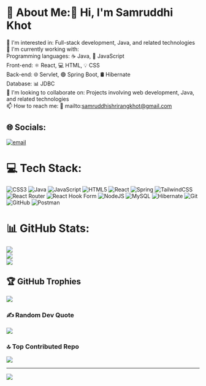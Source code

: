 # 💫 About Me:👋 Hi, I'm Samruddhi Khot

👀 I'm interested in: Full-stack development, Java, and related technologies<br>🌱 I'm currently working with:<br>Programming languages: ☕ Java, 📜 JavaScript<br>Front-end: ⚛ React, 💻 HTML, 💡 CSS<br>Back-end: 🌐 Servlet, 🟢 Spring Boot, 🛢 Hibernate<br>Database: 📊 JDBC<br>💞 I'm looking to collaborate on: Projects involving web development, Java, and related technologies<br>📫 How to reach me: 📧 mailto:samruddhishrirangkhot@gmail.com


## 🌐 Socials:
[![email](https://img.shields.io/badge/Email-D14836?logo=gmail&logoColor=white)](mailto:samruddhishrirangkhot@gmail.com) 

# 💻 Tech Stack:
![CSS3](https://img.shields.io/badge/css3-%231572B6.svg?style=for-the-badge&logo=css3&logoColor=white) ![Java](https://img.shields.io/badge/java-%23ED8B00.svg?style=for-the-badge&logo=openjdk&logoColor=white) ![JavaScript](https://img.shields.io/badge/javascript-%23323330.svg?style=for-the-badge&logo=javascript&logoColor=%23F7DF1E) ![HTML5](https://img.shields.io/badge/html5-%23E34F26.svg?style=for-the-badge&logo=html5&logoColor=white) ![React](https://img.shields.io/badge/react-%2320232a.svg?style=for-the-badge&logo=react&logoColor=%2361DAFB) ![Spring](https://img.shields.io/badge/spring-%236DB33F.svg?style=for-the-badge&logo=spring&logoColor=white) ![TailwindCSS](https://img.shields.io/badge/tailwindcss-%2338B2AC.svg?style=for-the-badge&logo=tailwind-css&logoColor=white) ![React Router](https://img.shields.io/badge/React_Router-CA4245?style=for-the-badge&logo=react-router&logoColor=white) ![React Hook Form](https://img.shields.io/badge/React%20Hook%20Form-%23EC5990.svg?style=for-the-badge&logo=reacthookform&logoColor=white) ![NodeJS](https://img.shields.io/badge/node.js-6DA55F?style=for-the-badge&logo=node.js&logoColor=white) ![MySQL](https://img.shields.io/badge/mysql-4479A1.svg?style=for-the-badge&logo=mysql&logoColor=white) ![Hibernate](https://img.shields.io/badge/Hibernate-59666C?style=for-the-badge&logo=Hibernate&logoColor=white) ![Git](https://img.shields.io/badge/git-%23F05033.svg?style=for-the-badge&logo=git&logoColor=white) ![GitHub](https://img.shields.io/badge/github-%23121011.svg?style=for-the-badge&logo=github&logoColor=white) ![Postman](https://img.shields.io/badge/Postman-FF6C37?style=for-the-badge&logo=postman&logoColor=white)
# 📊 GitHub Stats:
![](https://github-readme-stats.vercel.app/api?username=Samruddhikhot&theme=dark&hide_border=false&include_all_commits=false&count_private=false)<br/>
![](https://nirzak-streak-stats.vercel.app/?user=Samruddhikhot&theme=dark&hide_border=false)<br/>
![](https://github-readme-stats.vercel.app/api/top-langs/?username=Samruddhikhot&theme=dark&hide_border=false&include_all_commits=false&count_private=false&layout=compact)

## 🏆 GitHub Trophies
![](https://github-profile-trophy.vercel.app/?username=Samruddhikhot&theme=radical&no-frame=false&no-bg=true&margin-w=4)

### ✍️ Random Dev Quote
![](https://quotes-github-readme.vercel.app/api?type=horizontal&theme=radical)

### 🔝 Top Contributed Repo
![](https://github-contributor-stats.vercel.app/api?username=Samruddhikhot&limit=5&theme=dark&combine_all_yearly_contributions=true)

---
[![](https://visitcount.itsvg.in/api?id=Samruddhikhot&icon=0&color=0)](https://visitcount.itsvg.in)

<!-- Proudly created with GPRM ( https://gprm.itsvg.in ) -->
